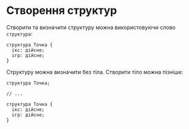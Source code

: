 # Створення структур

Створити та визначити структуру можна використовуючи слово `структура`:

```ціль
структура Точка {
  ікс: дійсне;
  ігр: дійсне;
}
```

Структуру можна визначити без тіла. Створити тіло можна пізніше:

```ціль
структура Точка;

// ...

структура Точка {
  ікс: дійсне;
  ігр: дійсне;
}
```
